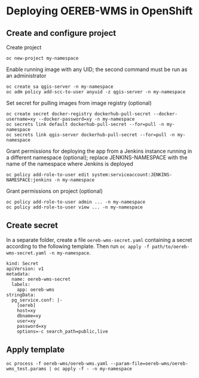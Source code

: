 # Deploying OEREB-WMS in OpenShift

## Create and configure project

Create project
```
oc new-project my-namespace
```

Enable running image with any UID;
the second command must be run as an administrator
```
oc create sa qgis-server -n my-namespace
oc adm policy add-scc-to-user anyuid -z qgis-server -n my-namespace
```

Set secret for pulling images from image registry (optional)
```
oc create secret docker-registry dockerhub-pull-secret --docker-username=xy --docker-password=xy -n my-namespace
oc secrets link default dockerhub-pull-secret --for=pull -n my-namespace
oc secrets link qgis-server dockerhub-pull-secret --for=pull -n my-namespace
```

Grant permissions for deploying the app
from a Jenkins instance running in a different namespace (optional);
replace JENKINS-NAMESPACE with the name of the namespace
where Jenkins is deployed
```
oc policy add-role-to-user edit system:serviceaccount:JENKINS-NAMESPACE:jenkins -n my-namespace
```

Grant permissions on project (optional)
```
oc policy add-role-to-user admin ... -n my-namespace
oc policy add-role-to-user view ... -n my-namespace
```

## Create secret

In a separate folder, create a file `oereb-wms-secret.yaml`
containing a secret according to the following template.
Then run `oc apply -f path/to/oereb-wms-secret.yaml -n my-namespace`.

```
kind: Secret
apiVersion: v1
metadata:
  name: oereb-wms-secret
  labels:
    app: oereb-wms
stringData:
  pg_service.conf: |-
    [oereb]
    host=xy
    dbname=xy
    user=xy
    password=xy
    options=-c search_path=public,live
```

## Apply template

```
oc process -f oereb-wms/oereb-wms.yaml --param-file=oereb-wms/oereb-wms_test.params | oc apply -f - -n my-namespace
```

